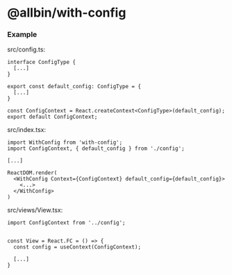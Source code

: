 # @allbin/with-config

### Example

src/config.ts:
```
interface ConfigType {
  [...]
}

export const default_config: ConfigType = {
  [...]
}

const ConfigContext = React.createContext<ConfigType>(default_config);
export default ConfigContext;
```

src/index.tsx:
```
import WithConfig from 'with-config';
import ConfigContext, { default_config } from './config';

[...]

ReactDOM.render(
  <WithConfig Context={ConfigContext} default_config={default_config}>
    <...>
  </WithConfig>
)
```

src/views/View.tsx:
```
import ConfigContext from '../config';


const View = React.FC = () => {
  const config = useContext(ConfigContext);

  [...]
}
```
